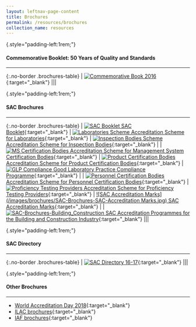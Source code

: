 ```yaml
---
layout: leftnav-page-content
title: Brochures
permalink: /resources/brochures
collection_name: resources
---
```


{.style="padding-left:1rem;"}
#### Commemorative Booklet: 50 Years of Quality and Standards
---

{:.no-border .brochures-table}
| [![Commemorative Book 2016](/images/brochures/Comm-Book-2016.png)](https://spring.enterprisesg.gov.sg/Resources/Documents/50_years_of_quality_and_standards/web/html5/index.html){:target="_blank"} |||



{.style="padding-left:1rem;"}
#### SAC Brochures
---

{:.no-border .brochures-table}
| [![SAC Booklet](/images/brochures/SAC-Booklet.jpg) SAC Booklet](/files/brochures/SAC-Booklet.pdf){:target="_blank"}  | [![Laboratories Scheme](/images/brochures/SAC-Brochures-LA.jpg) Accreditation Scheme for Laboratories](/files/brochures/SAC-Brochure-Accreditation-Scheme-for-Laboratories.pdf){:target="_blank"} | [![Inspection Bodies Scheme](/images/brochures/SAC-Brochures-IB.jpg) Accreditation Scheme for Inspection Bodies](/files/brochures/SAC-Brochure-Accreditation-Scheme-for-Inspection-Bodies.pdf){:target="_blank"} |
| [![MS Certification Bodies](/images/brochures/SAC-Brochures-MS.jpg) Accreditation Scheme for Management System Certification Bodies](/files/brochures/SAC-Brochure-Accreditation-Scheme-for-Managament-System-Certification-Bodies.pdf){:target="_blank"} | [![Product Certification Bodies](/images/brochures/SAC-Brochures-PC.PNG) Accreditation Scheme for Product Certification Bodies](/files/brochures/SAC-Brochure-Accreditation-Scheme-for-Product-Certification-Bodies.pdf){:target="_blank"} | [![GLP Compliance](/images/brochures/SAC-Brochures-GLP.jpg) Good Laboratory Practice Compliance Programme](/files/brochures/SAC-Brochure-Good-Laboratory-Practice-Compliance-Programme.pdf){:target="_blank"} |
| [![Personnel Certification Bodies](/images/brochures/SAC-Brochures-PCB.jpg) Accreditation Scheme for Personnel Certification Bodies](/files/brochures/SAC-Brochure-Accreditation-Scheme-for-Personnel-Certification-Bodies.pdf){:target="_blank"} |  [![Proficiency Testing Providers](/images/brochures/SAC-Brochures-PTP.jpg) Accreditation Scheme for Proficiency Testing Providers](/files/brochures/SAC-Brochure-Accreditation-Scheme-for-Proficiency-Testing-Providers.pdf){:target="_blank"} | [![SAC Accreditation Marks](/images/brochures/SAC-Brochures-SAC-Accreditation Marks.jpg) SAC Accreditation Marks](/files/brochures/SAC-Brochure-SAC-Accreditation-Mark.pdf){:target="_blank"} |
| [![SAC-Brochures-Building_Construction](/images/brochures/SAC-Brochures-Building_Construction.PNG) SAC Accreditation Programmes for the Building and Construction Industry](/files/brochures/SAC-Accreditation-Programmes-for-the-Building-and-Construction-Industry.pdf){:target="_blank"} |||



{.style="padding-left:1rem;"}
#### SAC Directory
---

{:.no-border .brochures-table}
| [![SAC Directory 16-17](/images/brochures/SAC-Directory-Cover-1617.png)](/files/brochures/SAC-Directory-16-17-Final.pdf){:target="_blank"} |||


{.style="padding-left:1rem;"}
#### Other Brochures
---

* [World Accreditation Day 2018](http://ilac.org/news-and-events/world-accreditation-day/){:target="_blank"}
* [ILAC brochures](https://ilac.org/publications-and-resources/ilac-promotional-brochures/){:target="_blank"}
* [IAF brochures](https://www.iaf.nu/articles/Promotional_Documents/300){:target="_blank"}
